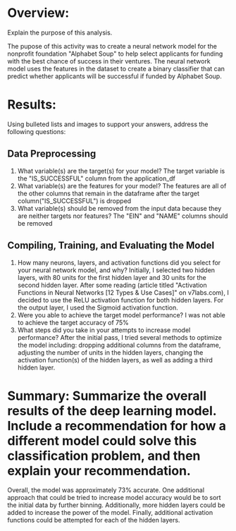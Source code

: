 # Overview:
Explain the purpose of this analysis.

The pupose of this activity was to create a neural network model for the nonprofit foundation "Alphabet Soup" to help select applicants for funding with the best chance of success in their ventures. The neural network model uses the features in the dataset to create a binary classifier that can predict whether applicants will be successful if funded by Alphabet Soup.

# Results:
Using bulleted lists and images to support your answers, address the following questions:

## Data Preprocessing
1. What variable(s) are the target(s) for your model?
   The target variable is the "IS_SUCCESSFUL" column from the application_df
2. What variable(s) are the features for your model?
   The features are all of the other columns that remain in the dataframe after the target column("IS_SUCCESSFUL") is dropped
3. What variable(s) should be removed from the input data because they are neither targets nor features?
   The "EIN" and "NAME" columns should be removed

## Compiling, Training, and Evaluating the Model
1. How many neurons, layers, and activation functions did you select for your neural network model, and why?
   Initially, I selected two hidden layers, with 80 units for the first hidden layer and 30 units for the second hidden layer. After some reading (article titled "Activation      Functions in Neural Networks [12 Types & Use Cases]" on v7labs.com), I decided to use the ReLU activation function for both hidden layers. For the output layer, I used the     Sigmoid activation function.
2. Were you able to achieve the target model performance?
   I was not able to achieve the target accuracy of 75%
4. What steps did you take in your attempts to increase model performance?
   After the initial pass, I tried several methods to optimize the model including: dropping additional columns from the dataframe, adjusting the number of units in the hidden    layers, changing the activation function(s) of the hidden layers, as well as adding a third hidden layer.
   
# Summary: Summarize the overall results of the deep learning model. Include a recommendation for how a different model could solve this classification problem, and then explain your recommendation.
  Overall, the model was approximately 73% accurate. One additional approach that could be tried to increase model accuracy would be to sort the initial data by further          binning. Additionally, more hidden layers could be added to increase the power of the model. Finally, additional activation functions could be attempted for each of the        hidden layers.
